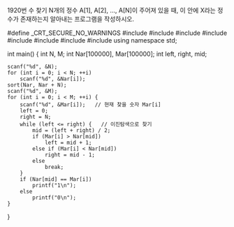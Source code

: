 1920번 수 찾기
N개의 정수 A[1], A[2], …, A[N]이 주어져 있을 때, 이 안에 X라는 정수가 존재하는지 알아내는 프로그램을 작성하시오.



#define _CRT_SECURE_NO_WARNINGS
#include<numeric>
#include<cstdio>
#include<iostream>
#include<cstring>
#include <string>
#include <algorithm>
#include<vector>
#include <climits>
using namespace std;

int main() {
	int N, M;
	int Nar[100000], Mar[100000];
	int left, right, mid;

	scanf("%d", &N);
	for (int i = 0; i < N; ++i)
		scanf("%d", &Nar[i]);
	sort(Nar, Nar + N);
	scanf("%d", &M);
	for (int i = 0; i < M; ++i) {
		scanf("%d", &Mar[i]);   // 현재 찾을 숫자 Mar[i]
		left = 0;
		right = N;
		while (left <= right) {   // 이진탐색으로 찾기
			mid = (left + right) / 2;
			if (Mar[i] > Nar[mid])
				left = mid + 1;
			else if (Mar[i] < Nar[mid])
				right = mid - 1;
			else
				break;
		}
		if (Nar[mid] == Mar[i])
			printf("1\n");
		else
			printf("0\n");
	}
}
